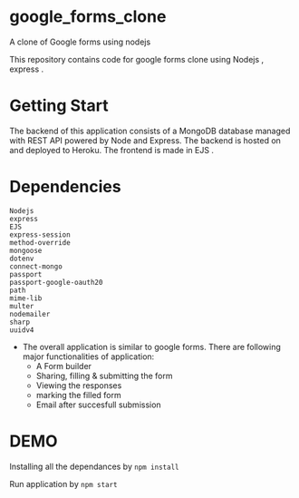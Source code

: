 # google_forms_clone

A clone of Google forms using nodejs

This repository contains code for google forms clone using Nodejs , express .

# Getting Start

The backend of this application consists of a MongoDB database managed with REST API powered by Node and Express. The backend is hosted on and deployed to Heroku. The frontend is made in EJS .

# Dependencies 

```
Nodejs
express
EJS
express-session
method-override
mongoose
dotenv
connect-mongo
passport
passport-google-oauth20
path
mime-lib
multer
nodemailer
sharp
uuidv4
```
* The overall application is similar to google forms. There are following major functionalities of application:
   * A Form builder
   * Sharing, filling & submitting the form
   * Viewing the responses
   * marking the filled form 
   * Email after succesfull submission

# DEMO 

Installing  all the dependances by ``` npm install ```

Run application by ``` npm start  ```


